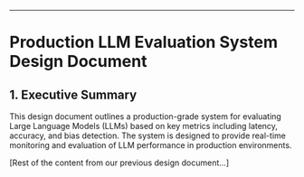 ---
# Production LLM Evaluation System Design Document

## 1. Executive Summary

This design document outlines a production-grade system for evaluating Large Language Models (LLMs) based on key metrics including latency, accuracy, and bias detection. The system is designed to provide real-time monitoring and evaluation of LLM performance in production environments.

[Rest of the content from our previous design document...]